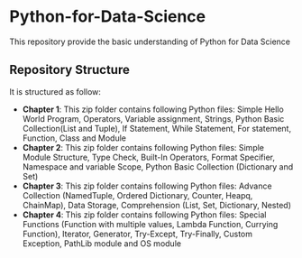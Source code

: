 # Python-for-Data-Science
This repository provide the basic understanding of Python for Data Science

## Repository Structure
It is structured as follow:

- **Chapter 1**: This zip folder contains following Python files: Simple Hello World Program, Operators, Variable assignment, Strings, Python Basic Collection(List and Tuple), If Statement, While Statement, For statement, Function, Class and Module  
- **Chapter 2**: This zip folder contains following Python files: Simple Module Structure, Type Check, Built-In Operators, Format Specifier, Namespace and variable Scope, Python Basic Collection (Dictionary and Set) 
- **Chapter 3**: This zip folder contains following Python files: Advance Collection (NamedTuple, Ordered Dictionary, Counter, Heapq, ChainMap), Data Storage, Comprehension (List, Set, Dictionary, Nested)
- **Chapter 4**: This zip folder contains following Python files: Special Functions (Function with multiple values, Lambda Function, Currying Function), Iterator, Generator, Try-Except, Try-Finally, Custom Exception, PathLib module and OS module


